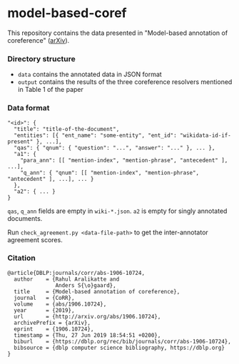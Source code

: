 # model-based-coref

This repository contains the data presented in "Model-based annotation of coreference" ([arXiv](https://arxiv.org/abs/1906.10724)).

### Directory structure
- `data` contains the annotated data in JSON format
- `output` contains the results of the three coreference resolvers mentioned in Table 1 of the paper

### Data format
```
"<id>": {
  "title": "title-of-the-document",
  "entities": [{ "ent_name": "some-entity", "ent_id": "wikidata-id-if-present" }, ...],
  "qas": { "qnum": { "question": "...", "answer": "..." }, ... },
  "a1": {
    "para_ann": [[ "mention-index", "mention-phrase", "antecedent" ], ...],
    "q_ann": { "qnum": [[ "mention-index", "mention-phrase", "antecedent" ], ...], ... }
  },
  "a2": { ... }
}
```

`qas`, `q_ann` fields are empty in `wiki-*.json`. `a2` is empty for singly annotated documents.

Run `check_agreement.py <data-file-path>` to get the inter-annotator agreement scores.

### Citation
```
@article{DBLP:journals/corr/abs-1906-10724,
  author    = {Rahul Aralikatte and
               Anders S{\o}gaard},
  title     = {Model-based annotation of coreference},
  journal   = {CoRR},
  volume    = {abs/1906.10724},
  year      = {2019},
  url       = {http://arxiv.org/abs/1906.10724},
  archivePrefix = {arXiv},
  eprint    = {1906.10724},
  timestamp = {Thu, 27 Jun 2019 18:54:51 +0200},
  biburl    = {https://dblp.org/rec/bib/journals/corr/abs-1906-10724},
  bibsource = {dblp computer science bibliography, https://dblp.org}
}
```
